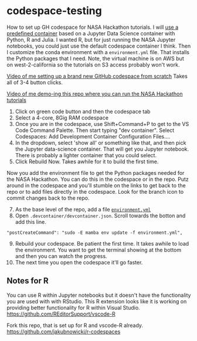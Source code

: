 # codespace-testing

How to set up GH codespace for NASA Hackathon tutorials. I will [use a predefined container](https://docs.github.com/en/codespaces/setting-up-your-project-for-codespaces/configuring-codespaces-for-your-project#using-a-predefined-container-configuration) based on a Jupyter Data Science container with Python, R and Julia. I wanted R, but for just running the NASA Jupyter notebooks, you could just use the default codespace container I think. Then I customize the conda environment with a `environment.yml` file. That installs the Python packages that I need. Note, the virtual machine is on AWS but on west-2-california so the tutorials on S3 access probably won't work.

[Video of me setting up a brand new GitHub codespace from scratch](https://youtu.be/h7QLx2isrw4) Takes all of 3-4 button clicks.

[Video of me demo-ing this repo where you can run the NASA Hackathon tutorials](https://youtu.be/RIchFX_gYb0)

1. Click on green code button and then the codespace tab
2. Select a 4-core, 8Gig RAM codespace
3. Once you are in the codespace, use Shift+Command+P to get to the  VS Code Command Palette. Then start typing "dev container". Select Codespaces: Add Development Container Configuration Files....
4. In the dropdown, select 'show all' or something like that, and then pick the Jupyter data-science container. That will get you Jupyter notebook. There is probably a lighter container that you could select.
5. Click Rebuild Now. Takes awhile for it to build the first time.

Now you add the environment file to get the Python packages needed for the NASA Hackathon. You can do this in the codespace or in the repo. Putz around in the codespace and you'll stumble on the links to get back to the repo or to add files directly in the codespace. Look for the branch icon to commit changes back to the repo.

7. As the base level of the repo, add a file [`environment.yml`](https://github.com/Openscapes/codespace-testing/blob/main/environment.yml)
8. Open `.devcontainer/devcontainer.json`. Scroll towards the botton and add this line.
```
"postCreateCommand": "sudo -E mamba env update -f environment.yml",
```

9. Rebuild your codespace. Be patient the first time. It takes awhile to load the environment. You want to get the terminal showing at the bottom and then you can watch the progress.
10. The next time you open the codespace it'll go faster.


## Notes for R

You can use R within Jupyter notebooks but it doesn't have the functionality you are used with with RStudio. This R extension looks like it is working on providing better functionality for R within Visual Studio. https://github.com/REditorSupport/vscode-R

Fork this repo, that is set up for R and vscode-R already. https://github.com/jakubnowicki/r-codespaces
